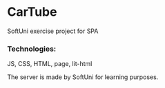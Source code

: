 # CarTube
SoftUni exercise project for SPA

### Technologies:
JS, CSS, HTML, page, lit-html

The server is made by SoftUni for learning purposes.

